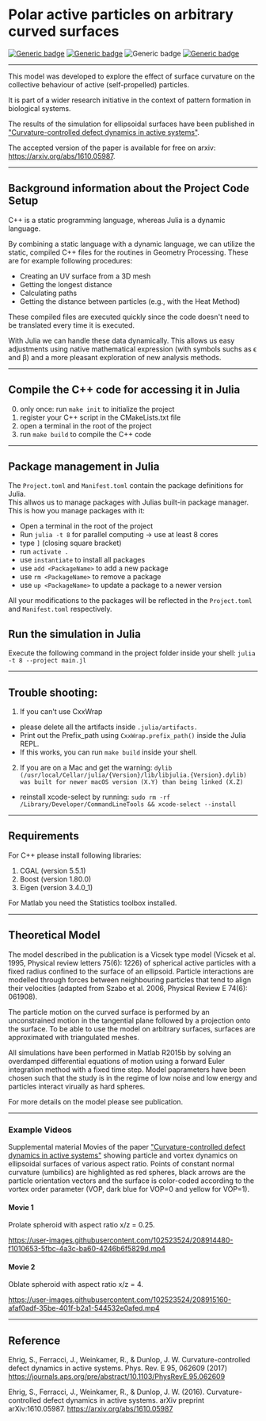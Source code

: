 # Polar active particles on arbitrary curved surfaces

[![Generic badge](https://img.shields.io/badge/arXiv-1610.05987-green.svg)](https://arxiv.org/abs/1610.05987)
[![Generic badge](https://img.shields.io/badge/Phys.Rev.E-95.062609-yellow.svg)](https://journals.aps.org/pre/abstract/10.1103/PhysRevE.95.062609)
![Generic badge](https://img.shields.io/badge/Matlab-R2022b-blue.svg)
[![Generic badge](https://img.shields.io/badge/License-AGPL3.0-orange.svg)](https://github.com/Sebastian-ehrig/Confined_active_particles/blob/main/LICENSE)

---

This model was developed to explore the effect of surface curvature on the collective behaviour of active (self-propelled) particles.

It is part of a wider research initiative in the context of pattern formation in biological systems.

The results of the simulation for ellipsoidal surfaces have been published in ["Curvature-controlled defect dynamics in active systems"]( https://journals.aps.org/pre/abstract/10.1103/PhysRevE.95.062609).

The accepted version of the paper is available for free on arxiv: https://arxiv.org/abs/1610.05987.


---

## Background information about the Project Code Setup

C++ is a static programming language, whereas Julia is a dynamic language.  

By combining a static language with a dynamic language, we can utilize the static, compiled C++ files for the routines in Geometry Processing.
These are for example following procedures:  
- Creating an UV surface from a 3D mesh
- Getting the longest distance
- Calculating paths
- Getting the distance between particles (e.g., with the Heat Method)

These compiled files are executed quickly since the code doesn't need to be translated every time it is executed.  

With Julia we can handle these data dynamically. This allows us easy adjustments using native mathematical expression (with symbols suchs as ϵ and β) and a more pleasant exploration of new analysis methods.


---

## Compile the C++ code for accessing it in Julia

0. only once: run `make init` to initialize the project
1. register your C++ script in the CMakeLists.txt file
2. open a terminal in the root of the project
3. run `make build` to compile the C++ code


---

## Package management in Julia

The `Project.toml` and `Manifest.toml` contain the package definitions for Julia.  
This allwos us to manage packages with Julias built-in package manager.  
This is how you manage packages with it:

- Open a terminal in the root of the project
- Run `julia -t 8` for parallel computing -> use at least 8 cores
- type `]` (closing square bracket)
- run `activate .`
- use `instantiate` to install all packages
- use `add <PackageName>` to add a new package
- use `rm <PackageName>` to remove a package
- use `up <PackageName>` to update a package to a newer version

All your modifications to the packages will be reflected in the `Project.toml` and `Manifest.toml` respectively.

## Run the simulation in Julia

Execute the following command in the project folder inside your shell: `julia -t 8 --project main.jl`


---

## Trouble shooting:  
1. If you can't use CxxWrap
- please delete all the artifacts inside `.julia/artifacts.`
- Print out the Prefix_path using `CxxWrap.prefix_path()` inside the Julia REPL.
- If this works, you can run `make build` inside your shell.
2. If you are on a Mac and get the warning: `dylib (/usr/local/Cellar/julia/{Version}/lib/libjulia.{Version}.dylib) was built for newer macOS version (X.Y) than being linked (X.Z)`
- reinstall xcode-select by running: `sudo rm -rf /Library/Developer/CommandLineTools && xcode-select --install`

---

## Requirements 

For C++ please install following libraries:
1. CGAL (version 5.5.1)
2. Boost (version 1.80.0)
3. Eigen (version 3.4.0_1)

For Matlab you need the Statistics toolbox installed.

---

## Theoretical Model

The model described in the publication is a Vicsek type model (Vicsek et al. 1995, Physical review letters 75(6): 1226) of spherical active particles with a fixed radius confined to the surface of an ellipsoid. Particle interactions are modelled through forces between neighbouring particles that tend to align their velocities (adapted from Szabo et al. 2006, Physical Review E 74(6): 061908).

The particle motion on the curved surface is performed by an unconstrained motion in the tangential plane followed by a projection onto the surface. To be able to use the model on arbitrary surfaces, surfaces are approximated with triangulated meshes.

All simulations have been performed in Matlab R2015b by solving an overdamped differential equations of motion using a forward Euler integration method with a fixed time step. Model paprameters have been chosen such that the study is in the regime of low noise and low energy and particles interact virually as hard spheres. 

For more details on the model please see publication.

---
### Example Videos

Supplemental material Movies of the paper ["Curvature-controlled defect dynamics in active systems"](https://journals.aps.org/pre/abstract/10.1103/PhysRevE.95.062609) showing particle and vortex dynamics on ellipsoidal surfaces of various aspect ratio.
Points of constant normal curvature (umbilics) are highlighted as red spheres, black arrows are the particle orientation vectors and the surface is color-coded according to the vortex order parameter (VOP, dark blue for VOP=0 and yellow for VOP=1).

#### Movie 1

Prolate spheroid with aspect ratio x/z = 0.25.

https://user-images.githubusercontent.com/102523524/208914480-f1010653-5fbc-4a3c-ba60-4246b6f5829d.mp4

#### Movie 2

Oblate spheroid with aspect ratio x/z = 4.

https://user-images.githubusercontent.com/102523524/208915160-afaf0adf-35be-401f-b2a1-544532e0afed.mp4

---

## Reference

Ehrig, S., Ferracci, J., Weinkamer, R., & Dunlop, J. W. Curvature-controlled defect dynamics in active systems. Phys. Rev. E 95, 062609 (2017)
https://journals.aps.org/pre/abstract/10.1103/PhysRevE.95.062609

Ehrig, S., Ferracci, J., Weinkamer, R., & Dunlop, J. W. (2016). Curvature-controlled defect dynamics in active systems. arXiv preprint arXiv:1610.05987.
https://arxiv.org/abs/1610.05987
